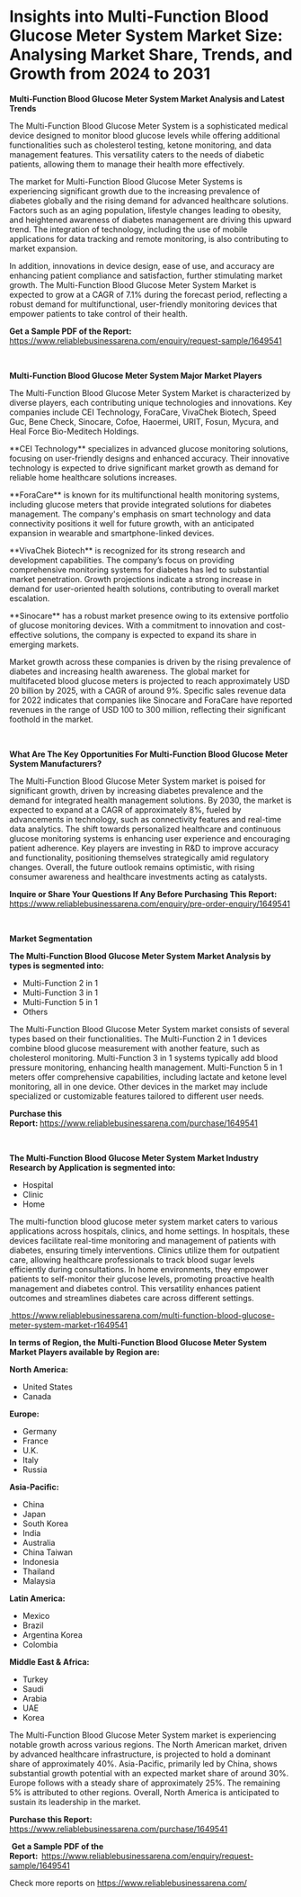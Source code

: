 <p><h1>Insights into Multi-Function Blood Glucose Meter System Market Size: Analysing Market Share, Trends, and Growth from 2024 to 2031</h1></p><p><strong>Multi-Function Blood Glucose Meter System Market Analysis and Latest Trends</strong></p>
<p><p>The Multi-Function Blood Glucose Meter System is a sophisticated medical device designed to monitor blood glucose levels while offering additional functionalities such as cholesterol testing, ketone monitoring, and data management features. This versatility caters to the needs of diabetic patients, allowing them to manage their health more effectively.</p><p>The market for Multi-Function Blood Glucose Meter Systems is experiencing significant growth due to the increasing prevalence of diabetes globally and the rising demand for advanced healthcare solutions. Factors such as an aging population, lifestyle changes leading to obesity, and heightened awareness of diabetes management are driving this upward trend. The integration of technology, including the use of mobile applications for data tracking and remote monitoring, is also contributing to market expansion.</p><p>In addition, innovations in device design, ease of use, and accuracy are enhancing patient compliance and satisfaction, further stimulating market growth. The Multi-Function Blood Glucose Meter System Market is expected to grow at a CAGR of 7.1% during the forecast period, reflecting a robust demand for multifunctional, user-friendly monitoring devices that empower patients to take control of their health.</p></p>
<p><strong>Get a Sample PDF of the Report:&nbsp;</strong> <a href="https://www.reliablebusinessarena.com/enquiry/request-sample/1649541?utm_campaign=1835&utm_medium=2&utm_source=Github&utm_content=ia&utm_term=29122024&utm_id=multi-function-blood-glucose-meter-system">https://www.reliablebusinessarena.com/enquiry/request-sample/1649541</a></p>
<p>&nbsp;</p>
<p><strong>Multi-Function Blood Glucose Meter System Major Market Players</strong></p>
<p><p>The Multi-Function Blood Glucose Meter System Market is characterized by diverse players, each contributing unique technologies and innovations. Key companies include CEI Technology, ForaCare, VivaChek Biotech, Speed Guc, Bene Check, Sinocare, Cofoe, Haoermei, URIT, Fosun, Mycura, and Heal Force Bio-Meditech Holdings.</p><p>**CEI Technology** specializes in advanced glucose monitoring solutions, focusing on user-friendly designs and enhanced accuracy. Their innovative technology is expected to drive significant market growth as demand for reliable home healthcare solutions increases.</p><p>**ForaCare** is known for its multifunctional health monitoring systems, including glucose meters that provide integrated solutions for diabetes management. The company's emphasis on smart technology and data connectivity positions it well for future growth, with an anticipated expansion in wearable and smartphone-linked devices.</p><p>**VivaChek Biotech** is recognized for its strong research and development capabilities. The company’s focus on providing comprehensive monitoring systems for diabetes has led to substantial market penetration. Growth projections indicate a strong increase in demand for user-oriented health solutions, contributing to overall market escalation.</p><p>**Sinocare** has a robust market presence owing to its extensive portfolio of glucose monitoring devices. With a commitment to innovation and cost-effective solutions, the company is expected to expand its share in emerging markets.</p><p>Market growth across these companies is driven by the rising prevalence of diabetes and increasing health awareness. The global market for multifaceted blood glucose meters is projected to reach approximately USD 20 billion by 2025, with a CAGR of around 9%. Specific sales revenue data for 2022 indicates that companies like Sinocare and ForaCare have reported revenues in the range of USD 100 to 300 million, reflecting their significant foothold in the market.</p></p>
<p>&nbsp;</p>
<p><strong>What Are The Key Opportunities For Multi-Function Blood Glucose Meter System Manufacturers?</strong></p>
<p><p>The Multi-Function Blood Glucose Meter System market is poised for significant growth, driven by increasing diabetes prevalence and the demand for integrated health management solutions. By 2030, the market is expected to expand at a CAGR of approximately 8%, fueled by advancements in technology, such as connectivity features and real-time data analytics. The shift towards personalized healthcare and continuous glucose monitoring systems is enhancing user experience and encouraging patient adherence. Key players are investing in R&D to improve accuracy and functionality, positioning themselves strategically amid regulatory changes. Overall, the future outlook remains optimistic, with rising consumer awareness and healthcare investments acting as catalysts.</p></p>
<p><strong>Inquire or Share Your Questions If Any Before Purchasing This Report:</strong> <a href="https://www.reliablebusinessarena.com/enquiry/pre-order-enquiry/1649541?utm_campaign=1835&utm_medium=2&utm_source=Github&utm_content=ia&utm_term=29122024&utm_id=multi-function-blood-glucose-meter-system">https://www.reliablebusinessarena.com/enquiry/pre-order-enquiry/1649541</a></p>
<p>&nbsp;</p>
<p><strong>Market Segmentation</strong></p>
<p><strong>The Multi-Function Blood Glucose Meter System Market Analysis by types is segmented into:</strong></p>
<p><ul><li>Multi-Function 2 in 1</li><li>Multi-Function 3 in 1</li><li>Multi-Function 5 in 1</li><li>Others</li></ul></p>
<p><p>The Multi-Function Blood Glucose Meter System market consists of several types based on their functionalities. The Multi-Function 2 in 1 devices combine blood glucose measurement with another feature, such as cholesterol monitoring. Multi-Function 3 in 1 systems typically add blood pressure monitoring, enhancing health management. Multi-Function 5 in 1 meters offer comprehensive capabilities, including lactate and ketone level monitoring, all in one device. Other devices in the market may include specialized or customizable features tailored to different user needs.</p></p>
<p><strong>Purchase this Report:&nbsp;</strong><a href="https://www.reliablebusinessarena.com/purchase/1649541?utm_campaign=1835&utm_medium=2&utm_source=Github&utm_content=ia&utm_term=29122024&utm_id=multi-function-blood-glucose-meter-system">https://www.reliablebusinessarena.com/purchase/1649541</a></p>
<p>&nbsp;</p>
<p><strong>The Multi-Function Blood Glucose Meter System Market Industry Research by Application is segmented into:</strong></p>
<p><ul><li>Hospital</li><li>Clinic</li><li>Home</li></ul></p>
<p><p>The multi-function blood glucose meter system market caters to various applications across hospitals, clinics, and home settings. In hospitals, these devices facilitate real-time monitoring and management of patients with diabetes, ensuring timely interventions. Clinics utilize them for outpatient care, allowing healthcare professionals to track blood sugar levels efficiently during consultations. In home environments, they empower patients to self-monitor their glucose levels, promoting proactive health management and diabetes control. This versatility enhances patient outcomes and streamlines diabetes care across different settings.</p></p>
<p><a href="https://www.reliablebusinessarena.com/multi-function-blood-glucose-meter-system-market-r1649541?utm_campaign=1835&utm_medium=2&utm_source=Github&utm_content=ia&utm_term=29122024&utm_id=multi-function-blood-glucose-meter-system">&nbsp;https://www.reliablebusinessarena.com/multi-function-blood-glucose-meter-system-market-r1649541</a></p>
<p><strong>In terms of Region, the Multi-Function Blood Glucose Meter System Market Players available by Region are:</strong></p>
<p>
    <p> <strong> North America: </strong>
        <ul>
            <li>United States</li>
            <li>Canada</li>
        </ul>
        </p> 
    <p> <strong> Europe: </strong>
        <ul>
            <li>Germany</li>
            <li>France</li>
            <li>U.K.</li>
            <li>Italy</li>
            <li>Russia</li>
        </ul>
        </p> 
    <p> <strong> Asia-Pacific: </strong>
        <ul>
            <li>China</li>
            <li>Japan</li>
            <li>South Korea</li>
            <li>India</li>
            <li>Australia</li>
            <li>China Taiwan</li>
            <li>Indonesia</li>
            <li>Thailand</li>
            <li>Malaysia</li>
        </ul>
        </p> 
    <p> <strong> Latin America: </strong>
        <ul>
            <li>Mexico</li>
            <li>Brazil</li>
            <li>Argentina Korea</li>
            <li>Colombia</li>
        </ul>
        </p> 
    <p> <strong> Middle East & Africa: </strong>
        <ul>
            <li>Turkey</li>
            <li>Saudi</li>
            <li>Arabia</li>
            <li>UAE</li>
            <li>Korea</li>
        </ul>
    </p>
    </p>
<p><p>The Multi-Function Blood Glucose Meter System market is experiencing notable growth across various regions. The North American market, driven by advanced healthcare infrastructure, is projected to hold a dominant share of approximately 40%. Asia-Pacific, primarily led by China, shows substantial growth potential with an expected market share of around 30%. Europe follows with a steady share of approximately 25%. The remaining 5% is attributed to other regions. Overall, North America is anticipated to sustain its leadership in the market.</p></p>
<p><strong>Purchase this Report: </strong><a href="https://www.reliablebusinessarena.com/purchase/1649541?utm_campaign=1835&utm_medium=2&utm_source=Github&utm_content=ia&utm_term=29122024&utm_id=multi-function-blood-glucose-meter-system">https://www.reliablebusinessarena.com/purchase/1649541</a></p>
<p>&nbsp;<strong>Get a Sample PDF of the Report:&nbsp;&nbsp;</strong><a href="https://www.reliablebusinessarena.com/enquiry/request-sample/1649541?utm_campaign=1835&utm_medium=2&utm_source=Github&utm_content=ia&utm_term=29122024&utm_id=multi-function-blood-glucose-meter-system">https://www.reliablebusinessarena.com/enquiry/request-sample/1649541</a></p>
<p><strong></strong></p>
<p>Check more reports on <a href="https://www.reliablebusinessarena.com/?utm_campaign=1835&utm_medium=2&utm_source=Github&utm_content=ia&utm_term=29122024&utm_id=multi-function-blood-glucose-meter-system">https://www.reliablebusinessarena.com/</a></p>